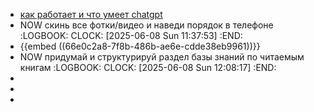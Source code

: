 - [как работает и что умеет chatgpt](https://t-j.ru/chatgpt/)
- NOW скинь все фотки/видео и наведи порядок в телефоне
  :LOGBOOK:
  CLOCK: [2025-06-08 Sun 11:37:53]
  :END:
- {{embed ((66e0c2a8-7f8b-486b-ae6e-cdde38eb9961))}}
- NOW придумай и структурируй раздел базы знаний по читаемым книгам 
  :LOGBOOK:
  CLOCK: [2025-06-08 Sun 12:08:17]
  :END:
-
-
-